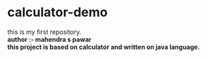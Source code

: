 # calculator-demo
this is my first repository.
<br>
<b>
author :- mahendra s pawar
<br>
<b>
this project is based on calculator and written on java language.
